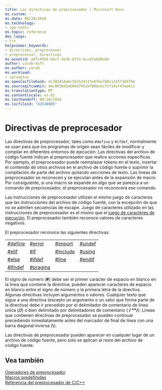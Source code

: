 ```yaml
---
title: Las directivas de preprocesador | Microsoft Docs
ms.custom: ''
ms.date: 06/28/2018
ms.technology:
- cpp-tools
ms.topic: reference
dev_langs:
- C++
helpviewer_keywords:
- directives, preprocessor
- preprocessor, directives
ms.assetid: e0fc4564-b6cf-4a36-bf51-6ccd7abd0a94
author: corob-msft
ms.author: corob
ms.workload:
- cplusplus
ms.openlocfilehash: dc392454a6c5b152411fe8f6a7d0c12457389794
ms.sourcegitcommit: d4c803bd3a684d7951bf88dcecf1f14af43ae411
ms.translationtype: MT
ms.contentlocale: es-ES
ms.lasthandoff: 08/10/2018
ms.locfileid: "42538905"
---
```

# <a name="preprocessor-directives"></a>Directivas de preprocesador

Las directivas de preprocesador, tales como `#define` y `#ifdef`, normalmente se usan para que los programas de origen sean fáciles de modificar y compilar en diferentes entornos de ejecución. Las directivas del archivo de código fuente indican al preprocesador que realice acciones específicas. Por ejemplo, el preprocesador puede reemplazar tokens en el texto, insertar el contenido de otros archivos en el archivo de código fuente o suprimir la compilación de parte del archivo quitando secciones de texto. Las líneas de preprocesador se reconocen y se ejecutan antes de la expansión de macro. Por consiguiente, si una macro se expande en algo que se parezca a un comando de preprocesador, el preprocesador no reconocerá ese comando.

Las instrucciones de preprocesador utilizan el mismo juego de caracteres que las instrucciones del archivo de código fuente, con la excepción de que no se admiten secuencias de escape. Juego de caracteres utilizado en las instrucciones de preprocesador es el mismo que el [juego de caracteres de ejecución](http://msdn.microsoft.com/a7901c61-524d-47c6-beb6-d9dacc2e72ed). El preprocesador también reconoce valores de caracteres negativos.

El preprocesador reconoce las siguientes directivas:

|||||
|-|-|-|-|
|[#define](../preprocessor/hash-define-directive-c-cpp.md)|[#error](../preprocessor/hash-error-directive-c-cpp.md)|[#import](../preprocessor/hash-import-directive-cpp.md)|[#undef](../preprocessor/hash-undef-directive-c-cpp.md)|
|[#elif](../preprocessor/hash-if-hash-elif-hash-else-and-hash-endif-directives-c-cpp.md)|[#if](../preprocessor/hash-if-hash-elif-hash-else-and-hash-endif-directives-c-cpp.md)|[#include](../preprocessor/hash-include-directive-c-cpp.md)|[#using](../preprocessor/hash-using-directive-cpp.md)|
|[#else](../preprocessor/hash-if-hash-elif-hash-else-and-hash-endif-directives-c-cpp.md)|[#ifdef](../preprocessor/hash-ifdef-and-hash-ifndef-directives-c-cpp.md)|[#line](../preprocessor/hash-line-directive-c-cpp.md)|[#endif](../preprocessor/hash-if-hash-elif-hash-else-and-hash-endif-directives-c-cpp.md)|
|[#ifndef](../preprocessor/hash-ifdef-and-hash-ifndef-directives-c-cpp.md)|[#pragma](../preprocessor/pragma-directives-and-the-pragma-keyword.md)|||

El signo de número (**#**) debe ser el primer carácter de espacio en blanco en la línea que contiene la directiva; pueden aparecer caracteres de espacio en blanco entre el signo de número y la primera letra de la directiva. Algunas directivas incluyen argumentos o valores. Cualquier texto que sigue a una directiva (excepto un argumento o un valor que forma parte de la directiva) debe ir precedido por el delimitador de comentario de línea única (**//**) o bien delimitado por delimitadores de comentario ( __/ \*\*/__).   Líneas que contienen directivas de preprocesador se pueden continuar precediendo inmediatamente antes del marcador de final de línea con una barra diagonal inversa (**\\**).

Las directivas de preprocesador pueden aparecer en cualquier lugar de un archivo de código fuente, pero solo se aplican al resto del archivo de código fuente.

## <a name="see-also"></a>Vea también

[Operadores de preprocesador](../preprocessor/preprocessor-operators.md)  
[Macros predefinidas](../preprocessor/predefined-macros.md)  
[Referencia del preprocesador de C/C++](../preprocessor/c-cpp-preprocessor-reference.md)  
